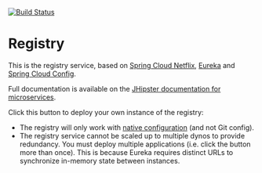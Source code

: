 [![Build Status](https://travis-ci.org/alexcopy/natmob_java_registry.svg?branch=master)](https://travis-ci.org/alexcopy/natmob_java_registry)

# Registry



This is the registry service, based on [Spring Cloud Netflix](http://cloud.spring.io/spring-cloud-netflix/), [Eureka](https://github.com/Netflix/eureka) and [Spring Cloud Config](http://cloud.spring.io/spring-cloud-config/).

Full documentation is available on the [JHipster documentation for microservices](http://jhipster.github.io/microservices-architecture).



Click this button to deploy your own instance of the registry:


* The registry will only work with [native configuration](http://jhipster.github.io/microservices-architecture/#application-configuration-with-the-jhipster-registry) (and not Git config).
* The registry service cannot be scaled up to multiple dynos to provide redundancy. You must deploy multiple applications (i.e. click the button more than once). This is because Eureka requires distinct URLs to synchronize in-memory state between instances.

